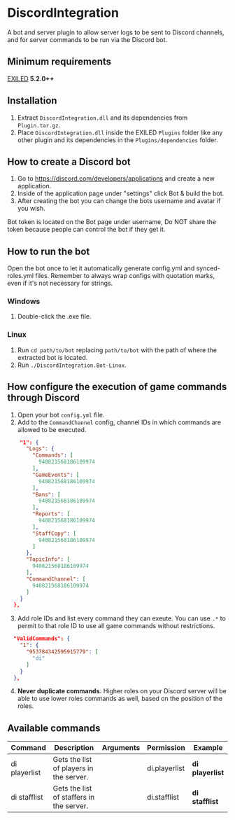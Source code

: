 # DiscordIntegration

A bot and server plugin to allow server logs to be sent to Discord channels, and for server commands to be run via the Discord bot.

## Minimum requirements
[EXILED](https://github.com/Exiled-Team/EXILED/releases/latest) **5.2.0++**

## Installation
1. Extract `DiscordIntegration.dll` and its dependencies from `Plugin.tar.gz`.
2. Place `DiscordIntegration.dll` inside the EXILED `Plugins` folder like any other plugin and its dependencies in the `Plugins/dependencies` folder.

## How to create a Discord bot
1. Go to https://discord.com/developers/applications and create a new application.
2. Inside of the application page under "settings" click Bot & build the bot.
3. After creating the bot you can change the bots username and avatar if you wish.

Bot token is located on the Bot page under username, Do NOT share the token because people can control the bot if they get it.

## How to run the bot

Open the bot once to let it automatically generate config.yml and synced-roles.yml files.
Remember to always wrap configs with quotation marks, even if it's not necessary for strings.

### Windows

1. Double-click the .exe file.

### Linux

1. Run `cd path/to/bot` replacing `path/to/bot` with the path of where the extracted bot is located.
2. Run `./DiscordIntegration.Bot-Linux`.

## How configure the execution of game commands through Discord

1. Open your bot `config.yml` file.
2. Add to the `CommandChannel` config, channel IDs in which commands are allowed to be executed.

```json  "Channels": {
    "1": {
      "Logs": {
        "Commands": [
          940821568186109974
        ],
        "GameEvents": [
          940821568186109974
        ],
        "Bans": [
          940821568186109974
        ],
        "Reports": [
          940821568186109974
        ],
        "StaffCopy": [
          940821568186109974
        ]
      },
      "TopicInfo": [
        940821568186109974
      ],
      "CommandChannel": [
        940821568186109974
      ]
    }
  },
```

3. Add role IDs and list every command they can exeute. You can use `.*` to permit to that role ID to use all game commands without restrictions.

```json
  "ValidCommands": {
    "1": {
      "953784342595915779": [
        "di"
      ]
    }
  },
 ```

4. **Never duplicate commands.** Higher roles on your Discord server will be able to use lower roles commands as well, based on the position of the roles.

## Available commands

| Command | Description | Arguments | Permission | Example |
| --- | --- | --- | --- | --- |
| di playerlist | Gets the list of players in the server. | | di.playerlist | **di playerlist** |
| di stafflist | Gets the list of staffers in the server. | | di.stafflist | **di stafflist** |
